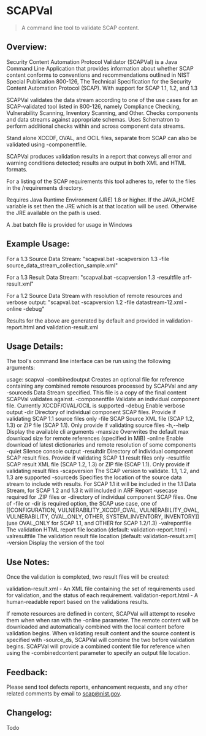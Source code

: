 # SCAPVal
> A command line tool to validate SCAP content.

## Overview:
Security Content Automation Protocol Validator (SCAPVal) is a Java Command Line Application that provides information
about whether SCAP content conforms to conventions and recommendations outlined in NIST Special Publication 800-126,
The Technical Specification for the Security Content Automation Protocol (SCAP). With support for SCAP 1.1, 1.2, and 1.3

SCAPVal validates the data stream according to one of the use cases for an SCAP-validated tool listed in 800-126,
namely Compliance Checking, Vulnerability Scanning, Inventory Scanning, and Other.
Checks components and data streams against appropriate schemas. Uses Schematron to perform additional checks within and across component data streams.

Stand alone XCCDF, OVAL, and OCIL files, separate from SCAP can also be validated using -componentfile.

SCAPVal produces validation results in a report that conveys all error and warning conditions detected; results are output in both XML and HTML formats.

For a listing of the SCAP requirements this tool adheres to, refer to the files in the /requirements directory.

Requires Java Runtime Environment (JRE) 1.8 or higher.
If the JAVA_HOME variable is set then the JRE which is at that location will be used. Otherwise the JRE available on the path is used.

A .bat batch file is provided for usage in Windows

## Example Usage:
For a 1.3 Source Data Stream:
    "scapval.bat -scapversion 1.3 -file source_data_stream_collection_sample.xml"

For a 1.3 Result Data Stream:
    "scapval.bat -scapversion 1.3 -resultfile arf-result.xml"

For a 1.2 Source Data Stream with resolution of remote resources and verbose output:
     "scapval.bat -scapversion 1.2 -file datastream-12.xml -online -debug"

Results for the above are generated by default and provided in validation-report.html and validation-result.xml

Usage Details:
----
The tool's command line interface can be run using the following arguments:

usage: scapval <options>
 -combinedoutput <arg>   Creates an optional file for reference containing
                         any combined remote resources processed by
                         SCAPVal and any -sourceds Data Stream specified.
                         This file is a copy of the final content SCAPVal
                         validates against.
 -componentfile <arg>    Validate an individual component file. Currently
                         XCCDF/OVAL/OCIL is supported
 -debug                  Enable verbose output
 -dir <arg>              Directory of individual component SCAP files.
                         Provide if validating SCAP 1.1 source files only
 -file <arg>             SCAP Source XML file (SCAP 1.2, 1.3) or ZIP file
                         (SCAP 1.1). Only provide if validating source
                         files
 -h,--help               Display the available cli arguments
 -maxsize <arg>          Overwrites the default max download size for
                         remote references (specified in MiB)
 -online                 Enable download of latest dictionaries and remote
                         resolution of some components
 -quiet                  Silence console output
 -resultdir <arg>        Directory of individual component SCAP result
                         files. Provide if validating SCAP 1.1 result
                         files only
 -resultfile <arg>       SCAP result XML file (SCAP 1.2, 1.3) or ZIP file
                         (SCAP 1.1). Only provide if validating result
                         files
 -scapversion <arg>      The SCAP version to validate. 1.1, 1.2, and 1.3
                         are supported
 -sourceds <arg>         Specifies the location of the source data stream
                         to include with results. For SCAP 1.1 it will be
                         included in the 1.1 Data Stream, for SCAP 1.2 and
                         1.3 it will included in ARF Report
 -usecase <arg>          required for .ZIP files or -directory of
                         individual component SCAP files. One of -file or
                         -dir is required option, the SCAP use case, one
                         of [[CONFIGURATION, VULNERABILITY_XCCDF_OVAL,
                         VULNERABILITY_OVAL, VULNERABILITY, OVAL_ONLY,
                         OTHER, SYSTEM_INVENTORY, INVENTORY]] (use
                         OVAL_ONLY for SCAP 1.1, and OTHER for SCAP
                         1.2/1.3)
 -valreportfile <FILE>   The validation HTML report file location
                         (default: validation-report.html)
 -valresultfile <FILE>   The validation result file location (default:
                         validation-result.xml)
 -version                Display the version of the tool

Use Notes:
----
Once the validation is completed, two result files will be created:

  validation-result.xml - An XML file containing the set of requirements used
      for validation, and the status of each requirement.
  validation-report.html - A human-readable report based on the validations
      results.

If remote resources are defined in content, SCAPVal will attempt to resolve them when when ran with the -online parameter.
The remote content will be downloaded and automatically combined with the local content before validation begins.
When validating result content and the source content is specified with -source_ds, SCAPVal will combine the two before validation begins.
SCAPVal will provide a combined content file for reference when using the -combinedcontent parameter to specify an output file location.

Feedback:
---------
Please send tool defects reports, enhancement requests, and any other related
comments by email to scap@nist.gov.

Changelog:
----------
Todo